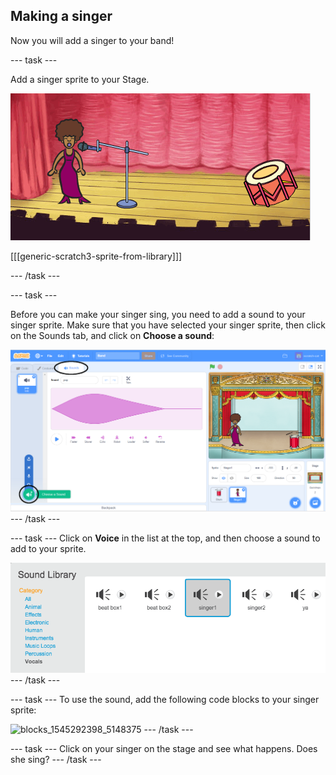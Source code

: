 ## Making a singer

Now you will add a singer to your band!

\--- task \---

Add a singer sprite to your Stage.

![kuvakaappaus](images/band-singer-mic.png)

[[[generic-scratch3-sprite-from-library]]]

\--- /task \---

\--- task \---

Before you can make your singer sing, you need to add a sound to your singer sprite. Make sure that you have selected your singer sprite, then click on the Sounds tab, and click on **Choose a sound**:

![screenshot](images/band-import-sound-annotated.png) \--- /task \---

\--- task \--- Click on **Voice** in the list at the top, and then choose a sound to add to your sprite.

![screenshot](images/band-choose-sound.png) \--- /task \---

\--- task \--- To use the sound, add the following code blocks to your singer sprite:

![blocks_1545292398_5148375](images/blocks_1545292398_5148375.png) \--- /task \---

\--- task \--- Click on your singer on the stage and see what happens. Does she sing? \--- /task \---